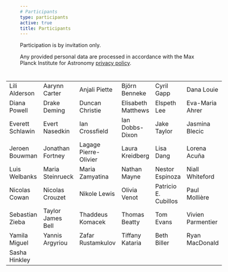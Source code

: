 ```yaml
---
# Participants
type: participants
active: true
title: Participants
---
```


<!--
<i class="fa-solid fa-people-group"></i> The registration is **closed**.

<i class="fa-solid fa-envelope-open-text"></i> Participants notified on **July 14**.

## <i class="fa-solid fa-circle-check"></i> Participation confirmation by **Aug 15**.
* There are no registration fees to participate to this workshop. (See logistics)

_We will later list here the participants of the workshop, and we will add a group picture._
-->

Participation is by invitation only.

<i class="fa-solid fa-file-shield"></i> Any provided personal data are processed in accordance with the Max Planck Institute for Astronomy [privacy policy](http://www.mpia.de/privacy-policy).


<div style="font-size:30px; display:flex; justify-content: center;">
<i class="fa-solid fa-people-group" style="margin-left: 15px;"></i>
</div>

<div style="display:flex; justify-content: center; flex-wrap: wrap;">
<div class="col-md-6" align="right" style="margin: 10px;">

</style>
</head>
<body>


<table>
<td> Lili Alderson</td> 
<td> Aarynn Carter</td> 
<td> Anjali Piette</td> 
<td> Björn Benneke</td> 
<td> Cyril Gapp</td> 
<td> Dana Louie</td> 
  </tr>
  <tr>
<td> Diana Powell</td> 
<td> Drake Deming</td> 
<td> Duncan Christie</td> 
<td> Elisabeth Matthews</td> 
<td> Elspeth Lee</td> 
<td> Eva-Maria Ahrer</td> 
  </tr>
  <tr>
<td> Everett Schlawin</td> 
<td> Evert Nasedkin</td> 
<td> Ian Crossfield</td> 
<td> Ian Dobbs-Dixon</td> 
<td> Jake Taylor</td> 
<td> Jasmina Blecic</td> 
  </tr>
  <tr>
<td> Jeroen Bouwman</td> 
<td> Jonathan Fortney</td> 
<td> Lagage Pierre-Olivier</td> 
<td> Laura Kreidberg</td> 
<td> Lisa Dang</td> 
<td> Lorena Acuña</td> 
  </tr>
  <tr>
<td> Luis Welbanks</td> 
<td> Maria Steinrueck</td> 
<td> Maria Zamyatina</td> 
<td> Nathan Mayne</td> 
<td> Nestor Espinoza</td> 
<td> Niall Whiteford</td> 
  </tr>
  <tr>
<td> Nicolas Cowan</td> 
<td> Nicolas Crouzet</td> 
<td> Nikole Lewis</td> 
<td> Olivia Venot</td> 
<td> Patricio E. Cubillos</td> 
<td> Paul Mollière</td> 
  </tr>
  <tr>
<td> Sebastian Zieba</td> 
<td> Taylor James Bell</td> 
<td> Thaddeus Komacek</td> 
<td> Thomas Beatty</td> 
<td> Tom Evans</td> 
<td> Vivien Parmentier</td> 
  </tr>
  <tr>
<td> Yamila Miguel</td> 
<td> Yannis Argyriou</td> 
<td> Zafar Rustamkulov</td> 
<td> Tiffany Kataria</td> 
<td> Beth Biller</td> 
<td> Ryan MacDonald</td> 
  </tr>
  <tr>
<td> Sasha Hinkley</td> 
</table>

</body>
</html>



</div>
</div>

